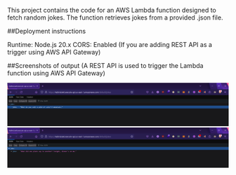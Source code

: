This project contains the code for an AWS Lambda function designed to fetch random jokes. The function retrieves jokes from a provided .json file.

##Deployment instructions

Runtime: Node.js 20.x
CORS: Enabled (If you are adding REST API as a trigger using AWS API Gateway)

##Screenshots of output (A REST API is used to trigger the Lambda function using AWS API Gateway)

![output1](./screenshot/output-1.png)
![output2](./screenshot/output-2.png)
